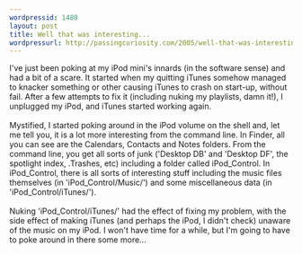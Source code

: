 ```yaml
--- 
wordpressid: 1480
layout: post
title: Well that was interesting...
wordpressurl: http://passingcuriosity.com/2005/well-that-was-interesting/
---
```

I've just been poking at my iPod mini's innards (in the software sense) and had a bit of a scare. It started when my quitting iTunes somehow managed to knacker something or other causing iTunes to crash on start-up, without fail. After a few attempts to fix it (including nuking my playlists, damn it!), I unplugged my iPod, and iTunes started working again.<br /><br />Mystified, I started poking around in the iPod volume on the shell and, let me tell you, it is a lot more interesting from the command line. In Finder, all you can see are the Calendars, Contacts and Notes folders. From the command line, you get all sorts of junk ('Desktop DB' and 'Desktop DF', the spotlight index, .Trashes, etc) including a folder called iPod_Control. In iPod_Control, there is all sorts of interesting stuff including the music files themselves (in 'iPod_Control/Music/') and some miscellaneous data (in 'iPod_Control/iTunes/').<br /><br />Nuking 'iPod_Control/iTunes/' had the effect of fixing my problem, with the side effect of making iTunes (and perhaps the iPod, I didn't check) unaware of the music on my iPod. I won't have time for a while, but I'm going to have to poke around in there some more...
